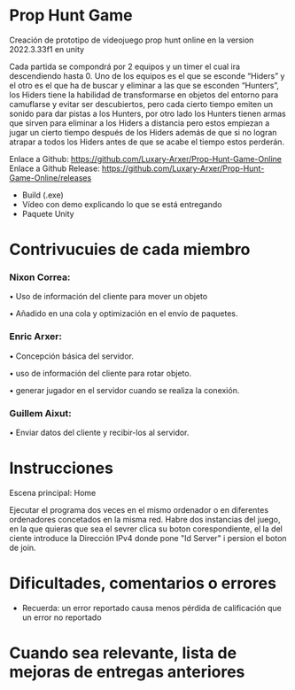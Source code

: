 # Prop Hunt Game
Creación de prototipo de videojuego prop hunt online en la version  2022.3.33f1  en unity

Cada partida se compondrá por 2 equipos y un timer el cual ira
descendiendo hasta 0.
Uno de los equipos es el que se esconde “Hiders” y el otro es el que ha de buscar y
eliminar a las que se esconden “Hunters”, los Hiders tiene la habilidad de transformarse
en objetos del entorno para camuflarse y evitar ser descubiertos, pero cada cierto tiempo
emiten un sonido para dar pistas a los Hunters, por otro lado los Hunters tienen armas
que sirven para eliminar a los Hiders a distancia pero estos empiezan a jugar un cierto
tiempo después de los Hiders además de que si no logran atrapar a todos los Hiders
antes de que se acabe el tiempo estos perderán.

Enlace a Github: https://github.com/Luxary-Arxer/Prop-Hunt-Game-Online
Enlace a Github Release: https://github.com/Luxary-Arxer/Prop-Hunt-Game-Online/releases


- Build (.exe)
- Vídeo con demo explicando lo que se está entregando
- Paquete Unity

# Contrivucuies de cada miembro

### Nixon Correa:

• Uso de información del cliente para mover un objeto

• Añadido en una cola y optimización en el envío de paquetes.

### Enric Arxer:

• Concepción básica del servidor.

• uso de información del cliente para rotar objeto.

• generar jugador en el servidor cuando se realiza la conexión.

### Guillem Aixut:

• Enviar datos del cliente y recibir-los al servidor.

# Instrucciones
 
Escena principal: Home

Ejecutar el programa dos veces en el mismo ordenador o en diferentes ordenadores concetados en la misma red.
Habre dos instancias del juego, en la que quieras que sea el sevrer clica su boton corespondiente, el la del ciente introduce la Dirección IPv4 donde pone "Id Server" i persion el boton de join.


# Dificultades, comentarios o errores

- Recuerda: un error reportado causa menos pérdida de calificación que un error no reportado

# Cuando sea relevante, lista de mejoras de entregas anteriores

